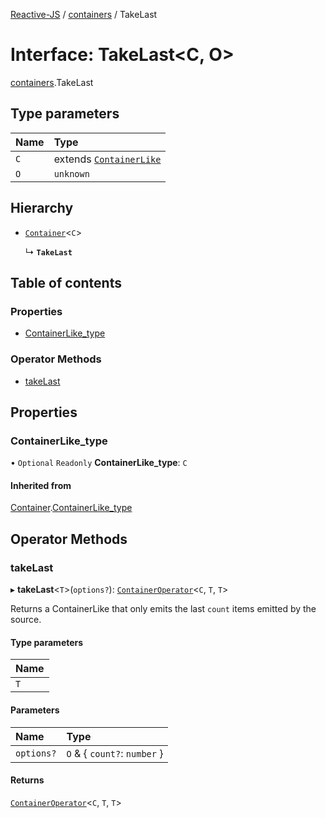 [Reactive-JS](../README.md) / [containers](../modules/containers.md) / TakeLast

# Interface: TakeLast<C, O\>

[containers](../modules/containers.md).TakeLast

## Type parameters

| Name | Type |
| :------ | :------ |
| `C` | extends [`ContainerLike`](containers.ContainerLike.md) |
| `O` | `unknown` |

## Hierarchy

- [`Container`](containers.Container.md)<`C`\>

  ↳ **`TakeLast`**

## Table of contents

### Properties

- [ContainerLike\_type](containers.TakeLast.md#containerlike_type)

### Operator Methods

- [takeLast](containers.TakeLast.md#takelast)

## Properties

### ContainerLike\_type

• `Optional` `Readonly` **ContainerLike\_type**: `C`

#### Inherited from

[Container](containers.Container.md).[ContainerLike_type](containers.Container.md#containerlike_type)

## Operator Methods

### takeLast

▸ **takeLast**<`T`\>(`options?`): [`ContainerOperator`](../modules/containers.md#containeroperator)<`C`, `T`, `T`\>

Returns a ContainerLike that only emits the last `count` items emitted by the source.

#### Type parameters

| Name |
| :------ |
| `T` |

#### Parameters

| Name | Type |
| :------ | :------ |
| `options?` | `O` & { `count?`: `number`  } |

#### Returns

[`ContainerOperator`](../modules/containers.md#containeroperator)<`C`, `T`, `T`\>
